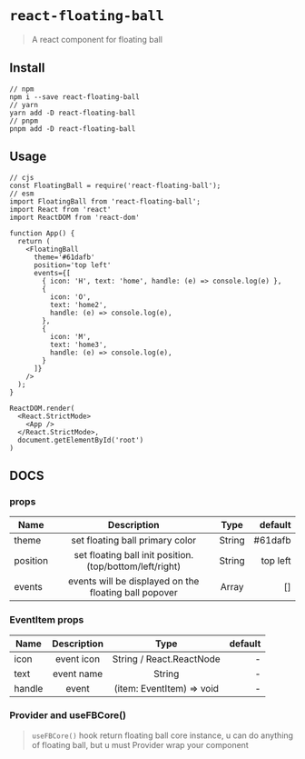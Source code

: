 # `react-floating-ball`

> A react component for floating ball

## Install

```
// npm
npm i --save react-floating-ball
// yarn
yarn add -D react-floating-ball
// pnpm
pnpm add -D react-floating-ball
```

## Usage

```
// cjs
const FloatingBall = require('react-floating-ball');
// esm
import FloatingBall from 'react-floating-ball';
import React from 'react'
import ReactDOM from 'react-dom'

function App() {
  return (
    <FloatingBall
      theme='#61dafb'
      position='top left'
      events={[
        { icon: 'H', text: 'home', handle: (e) => console.log(e) },
        {
          icon: 'O',
          text: 'home2',
          handle: (e) => console.log(e),
        },
        {
          icon: 'M',
          text: 'home3',
          handle: (e) => console.log(e),
        }
      ]}
    />
  );
}

ReactDOM.render(
  <React.StrictMode>
    <App />
  </React.StrictMode>,
  document.getElementById('root')
)
```

## DOCS

### props

| Name     |                       Description                       |       Type       |  default |
| -------- | :-----------------------------------------------------: | :--------------: | -------: |
| theme    |             set floating ball primary color             |      String      |  #61dafb |
| position | set floating ball init position.(top/bottom/left/right) |      String      | top left |
| events   |  events will be displayed on the floating ball popover  | Array<EventItem> |       [] |

### EventItem props

| Name   | Description |           Type            | default |
| ------ | :---------: | :-----------------------: | ------: |
| icon   | event icon  | String / React.ReactNode  |       - |
| text   | event name  |          String           |       - |
| handle |    event    | (item: EventItem) => void |       - |

### Provider and useFBCore()

> `useFBCore()` hook return floating ball core instance, u can do anything of floating ball, but u must Provider wrap your component
